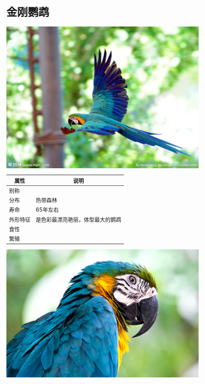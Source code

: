 # 金刚鹦鹉

![](02.JPG)

|属性|说明|
| ---- | ---- |
| 别称||
| 分布| 热带森林|
| 寿命| 65年左右|
| 外形特征| 是色彩最漂亮艳丽，体型最大的鹦鹉|
| 食性||
| 繁殖||

![](01.JPG)
